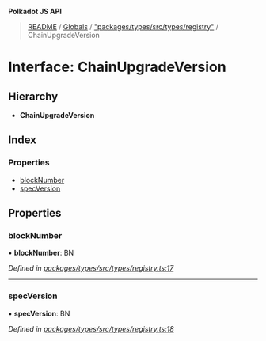 **Polkadot JS API**

> [README](../README.md) / [Globals](../globals.md) / ["packages/types/src/types/registry"](../modules/_packages_types_src_types_registry_.md) / ChainUpgradeVersion

# Interface: ChainUpgradeVersion

## Hierarchy

* **ChainUpgradeVersion**

## Index

### Properties

* [blockNumber](_packages_types_src_types_registry_.chainupgradeversion.md#blocknumber)
* [specVersion](_packages_types_src_types_registry_.chainupgradeversion.md#specversion)

## Properties

### blockNumber

•  **blockNumber**: BN

*Defined in [packages/types/src/types/registry.ts:17](https://github.com/polkadot-js/api/blob/ee6b6da02/packages/types/src/types/registry.ts#L17)*

___

### specVersion

•  **specVersion**: BN

*Defined in [packages/types/src/types/registry.ts:18](https://github.com/polkadot-js/api/blob/ee6b6da02/packages/types/src/types/registry.ts#L18)*

